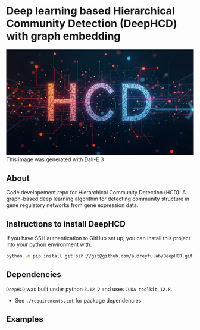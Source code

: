 
# Deep learning based Hierarchical Community Detection (DeepHCD) with graph embedding

![](./static/images/HCD_logo_1.jpg)
This image was generated with Dall-E 3

## About
Code developement repo for Hierarchical Community Detection (HCD): A graph-based deep learning algorithm for detecting community structure in gene regulatory networks from gene expression data.

## Instructions to install DeepHCD 

If you have SSH authentication to GitHub set up, you can install this project into your python environment with:
``` bash
python -m pip install git+ssh://git@github.com/audreyfulab/DeepHCD.git
```

## Dependencies
`DeepHCD` was built under python `3.12.2` and uses `CUDA toolkit 12.8`.
- See `./requirements.txt` for package dependencies

## Examples

``` python

```


``` bash

```